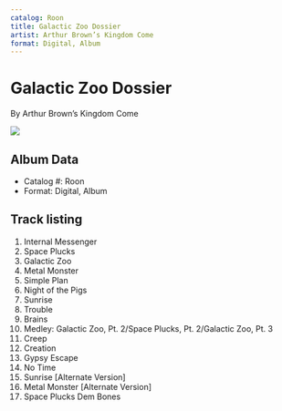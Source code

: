 ```yaml
---
catalog: Roon
title: Galactic Zoo Dossier
artist: Arthur Brown’s Kingdom Come
format: Digital, Album
---
```


# Galactic Zoo Dossier

By Arthur Brown’s Kingdom Come

![](../../assets/albumcovers/Arthur_Brown’s_Kingdom_Come-Galactic_Zoo_Dossier.png)

## Album Data

- Catalog #: Roon
- Format: Digital, Album


## Track listing


1. Internal Messenger
2. Space Plucks
3. Galactic Zoo
4. Metal Monster
5. Simple Plan
6. Night of the Pigs
7. Sunrise
8. Trouble
9. Brains
10. Medley: Galactic Zoo, Pt. 2/Space Plucks, Pt. 2/Galactic Zoo, Pt. 3
11. Creep
12. Creation
13. Gypsy Escape
14. No Time
15. Sunrise [Alternate Version]
16. Metal Monster [Alternate Version]
17. Space Plucks Dem Bones

